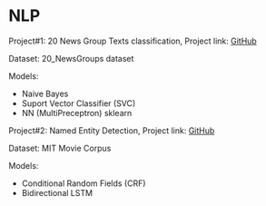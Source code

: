 # NLP

Project#1: 20 News Group Texts classification, Project link: [GitHub](https://github.com/skmisht/NLP/blob/f2e68e089bba956271a07cc831383c8c53f134f6/TextClassification/20NewsGroup_classification.ipynb)

Dataset: 20_NewsGroups dataset

Models:
  - Naive Bayes
  - Suport Vector Classifier (SVC)
  - NN (MultiPreceptron) sklearn




Project#2: Named Entity Detection, Project link: [GitHub](https://github.com/skmisht/NLP/blob/f2e68e089bba956271a07cc831383c8c53f134f6/TextClassification/20NewsGroup_classification.ipynb)

Dataset: MIT Movie Corpus

Models:
  - Conditional Random Fields (CRF)
  - Bidirectional LSTM 
